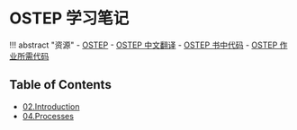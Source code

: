# OSTEP 学习笔记

!!! abstract "资源"
    - [OSTEP](https://pages.cs.wisc.edu/~remzi/OSTEP/)
    - [OSTEP 中文翻译](https://github.com/remzi-arpacidusseau/ostep-translations/blob/master/chinese/README.md)
    - [OSTEP 书中代码]()
    - [OSTEP 作业所需代码](https://github.com/remzi-arpacidusseau/ostep-homework/)

## Table of Contents

- [02.Introduction](02introduction.md)
- [04.Processes](04processes.md)
